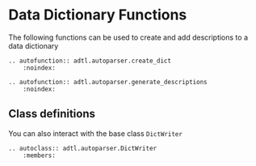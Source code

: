 # Data Dictionary Functions

The following functions can be used to create and add descriptions to a data dictionary

```{eval-rst}
.. autofunction:: adtl.autoparser.create_dict
    :noindex:

.. autofunction:: adtl.autoparser.generate_descriptions
    :noindex:
```

## Class definitions

You can also interact with the base class `DictWriter`

```{eval-rst}
.. autoclass:: adtl.autoparser.DictWriter
    :members:
```
